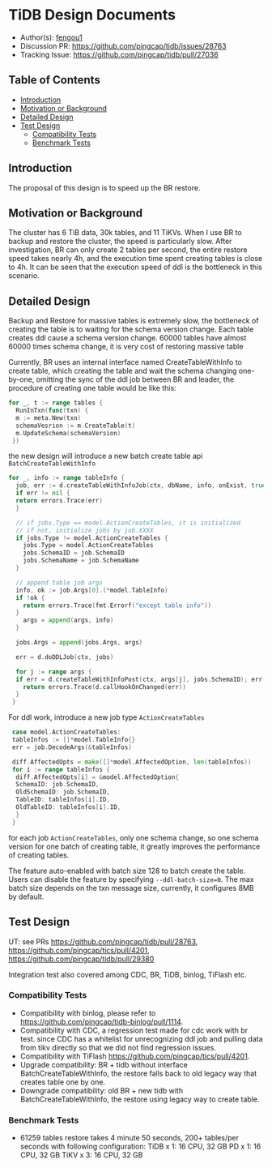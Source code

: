# TiDB Design Documents

- Author(s): [fengou1](http://github.com/fengou1)
- Discussion PR: https://github.com/pingcap/tidb/issues/28763
- Tracking Issue: https://github.com/pingcap/tidb/pull/27036

## Table of Contents

* [Introduction](#introduction)
* [Motivation or Background](#motivation-or-background)
* [Detailed Design](#detailed-design)
* [Test Design](#test-design)
  * [Compatibility Tests](#compatibility-tests)
  * [Benchmark Tests](#benchmark-tests)

## Introduction

The proposal of this design is to speed up the BR restore.

## Motivation or Background

The cluster has 6 TiB data, 30k tables, and 11 TiKVs. When I use BR to backup and restore the cluster, the speed is particularly slow. After investigation, BR can only create 2 tables per second, the entire restore speed takes nearly 4h, and the execution time spent creating tables is close to 4h. It can be seen that the execution speed of ddl is the bottleneck in this scenario.

## Detailed Design

Backup and Restore for massive tables is extremely slow, the bottleneck of creating the table is to waiting for the schema version change. Each table creates ddl cause a schema version change. 60000 tables have almost 60000 times schema change, it is very cost of restoring massive table

Currently, BR uses an internal interface named CreateTableWithInfo to create table, which creating the table and wait the schema changing one-by-one, omitting the sync of the ddl job between BR and leader, the procedure of creating one table would be like this:
```go
for _, t := range tables {
  RunInTxn(func(txn) {
  m := meta.New(txn)
  schemaVesrion := m.CreateTable(t)
  m.UpdateSchema(schemaVersion)
 })
```

the new design will introduce a new batch create table api `BatchCreateTableWithInfo`
```go
for _, info := range tableInfo {
  job, err := d.createTableWithInfoJob(ctx, dbName, info, onExist, true)
  if err != nil {
  return errors.Trace(err)
  }

  // if jobs.Type == model.ActionCreateTables, it is initialized
  // if not, initialize jobs by job.XXXX
  if jobs.Type != model.ActionCreateTables {
    jobs.Type = model.ActionCreateTables
    jobs.SchemaID = job.SchemaID
    jobs.SchemaName = job.SchemaName
  }

  // append table job args
  info, ok := job.Args[0].(*model.TableInfo)
  if !ok {
    return errors.Trace(fmt.Errorf("except table info"))
  }
    args = append(args, info)
  }

  jobs.Args = append(jobs.Args, args)

  err = d.doDDLJob(ctx, jobs)

  for j := range args {
  if err = d.createTableWithInfoPost(ctx, args[j], jobs.SchemaID); err != nil {
    return errors.Trace(d.callHookOnChanged(err))
  }
 }
```

For ddl work, introduce a new job type `ActionCreateTables`
```go
 case model.ActionCreateTables:
 tableInfos := []*model.TableInfo{}
 err = job.DecodeArgs(&tableInfos)

 diff.AffectedOpts = make([]*model.AffectedOption, len(tableInfos))
 for i := range tableInfos {
  diff.AffectedOpts[i] = &model.AffectedOption{
  SchemaID: job.SchemaID,
  OldSchemaID: job.SchemaID,
  TableID: tableInfos[i].ID,
  OldTableID: tableInfos[i].ID,
  }
 }
```

for each job `ActionCreateTables`, only one schema change, so one schema version for one batch of creating table, it greatly improves the performance of creating tables.


The feature auto-enabled with batch size 128 to batch create the table. Users can disable the feature by specifying `--ddl-batch-size=0`. The max batch size depends on the txn message size, currently, it configures 8MB by default. 

## Test Design
UT: see PRs https://github.com/pingcap/tidb/pull/28763, https://github.com/pingcap/tics/pull/4201, https://github.com/pingcap/tidb/pull/29380

Integration test also covered among CDC, BR, TiDB, binlog, TiFlash etc.


### Compatibility Tests

- Compatibility with binlog, please refer to https://github.com/pingcap/tidb-binlog/pull/1114.
- Compatibility with CDC, a regression test made for cdc work with br test. since CDC has a whitelist for unrecognizing ddl job and pulling data from tikv directly so that we did not find regression issues.
- Compatibility with TiFlash https://github.com/pingcap/tics/pull/4201.
- Upgrade compatibility: BR + tidb without interface BatchCreateTableWithInfo, the restore falls back to old legacy way that creates table one by one.
- Downgrade compatibility: old BR + new tidb with BatchCreateTableWithInfo, the restore using legacy way to create table.

### Benchmark Tests
- 61259 tables restore takes 4 minute 50 seconds, 200+ tables/per seconds with following configuration:
TiDB x 1: 16 CPU, 32 GB
PD x 1: 16 CPU, 32 GB
TiKV x 3: 16 CPU, 32 GB